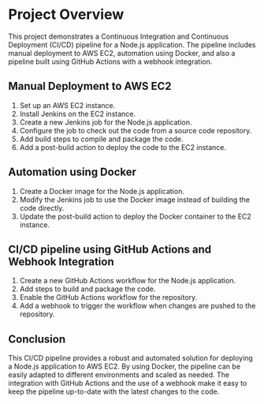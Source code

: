 # Project Overview
This project demonstrates a Continuous Integration and Continuous Deployment (CI/CD) pipeline for a Node.js application. The pipeline includes manual deployment to AWS EC2, automation using Docker, and also a pipeline built using GitHub Actions with a webhook integration.

## Manual Deployment to AWS EC2
1. Set up an AWS EC2 instance.
2. Install Jenkins on the EC2 instance.
3. Create a new Jenkins job for the Node.js application.
4. Configure the job to check out the code from a source code repository.
5. Add build steps to compile and package the code.
6. Add a post-build action to deploy the code to the EC2 instance.

## Automation using Docker
1. Create a Docker image for the Node.js application.
2. Modify the Jenkins job to use the Docker image instead of building the code directly.
3. Update the post-build action to deploy the Docker container to the EC2 instance.

## CI/CD pipeline using GitHub Actions and Webhook Integration
1. Create a new GitHub Actions workflow for the Node.js application.
2. Add steps to build and package the code.
3. Enable the GitHub Actions workflow for the repository.
4. Add a webhook to trigger the workflow when changes are pushed to the repository.

## Conclusion
This CI/CD pipeline provides a robust and automated solution for deploying a Node.js application to AWS EC2. By using Docker, the pipeline can be easily adapted to different environments and scaled as needed. The integration with GitHub Actions and the use of a webhook make it easy to keep the pipeline up-to-date with the latest changes to the code.
